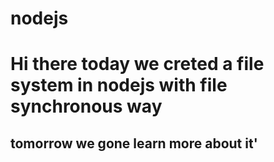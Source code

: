 # nodejs
 # Hi there today we creted a file system in nodejs with file synchronous way
 ## tomorrow we gone learn more about it'
